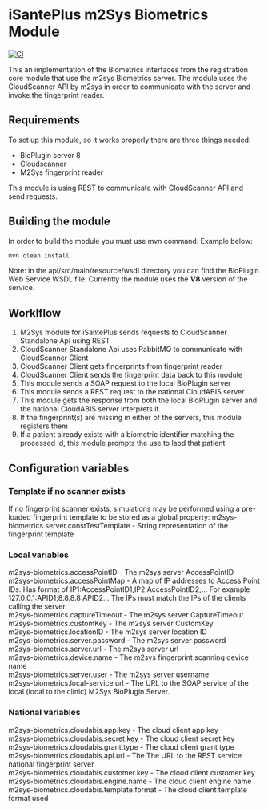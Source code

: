 
# iSantePlus m2Sys Biometrics Module
[![CI](https://github.com/IsantePlus/openmrs-module-m2sys-biometrics/actions/workflows/ci.yml/badge.svg)](https://github.com/IsantePlus/openmrs-module-m2sys-biometrics/actions/workflows/ci.yml)

This an implementation of the Biometrics interfaces from the registration core module that use the m2sys Biometrics server. The module uses the CloudScanner API by m2sys in order to communicate with the server and invoke the fingerprint reader.

## Requirements

To set up this module, so it works properly there are three things needed:
- BioPlugin server 8
- Cloudscanner 
- M2Sys fingerprint reader

This module is using REST to communicate with CloudScanner API and send requests.

## Building the module

In order to build the module you must use mvn command. Example below:

```bash
mvn clean install
```

Note: in the api/src/main/resource/wsdl directory you can find the BioPlugin Web Service WSDL file.
Currently the module uses the **V8** version of the service.

## Worklflow

1. M2Sys module for iSantePlus sends requests to CloudScanner Standalone Api using REST
2. CloudScanner Standalone Api uses RabbitMQ to communicate with CloudScanner Client
3. CloudScanner Client gets fingerprints from fingerprint reader
4. CloudScanner Client sends the fingerprint data back to this module
5. This module sends a SOAP request to the local BioPlugin server
6. This module sends a REST request to the national CloudABIS server
7. This module gets the response from both the local BioPlugin server and the national CloudABIS server interprets it.
8. If the fingerprint(s) are missing in either of the servers, this module registers them
9. If a patient already exists with a biometric identifier matching the processed Id, this module prompts the use to laod that patient

## Configuration variables

### Template if no scanner exists

If no fingerprint scanner exists, simulations may be performed using a pre-loaded fingerprint template to be stored as a global property:
m2sys-biometrics.server.constTestTemplate - String representation of the fingerprint template

### Local variables
m2sys-biometrics.accessPointID - The m2sys server AccessPointID<br/>
m2sys-biometrics.accessPointMap - A map of IP addresses to Access Point IDs. Has format of IP1:AccessPointID1;IP2:AccessPointID2;...
For example 127.0.0.1:APID1;8.8.8.8:APID2... The IPs must match the IPs of the clients calling the server.<br/>
m2sys-biometrics.captureTimeout - The m2sys server CaptureTimeout<br/>
m2sys-biometrics.customKey - The m2sys server CustomKey<br/>
m2sys-biometrics.locationID - The m2sys server location ID<br/>
m2sys-biometrics.server.password - The m2sys server password<br/>
m2sys-biometrics.server.url - The m2sys server url<br/>
m2sys-biometrics.device.name - The m2sys fingerprint scanning device name<br/>
m2sys-biometrics.server.user - The m2sys server username<br/>
m2sys-biometrics.local-service.url - The URL to the SOAP service of the local (local to the clinic) M2Sys BioPlugin Server.

### National variables
m2sys-biometrics.cloudabis.app.key - The cloud client app key<br/>
m2sys-biometrics.cloudabis.secret.key - The cloud client secret key<br/>
m2sys-biometrics.cloudabis.grant.type - The cloud client grant type<br/>
m2sys-biometrics.cloudabis.api.url - The The URL to the REST service national fingerprint server <br/>
m2sys-biometrics.cloudabis.customer.key - The cloud client customer key<br/>
m2sys-biometrics.cloudabis.engine.name - The cloud client engine name<br/>
m2sys-biometrics.cloudabis.template.format - The cloud client template format used<br/>

